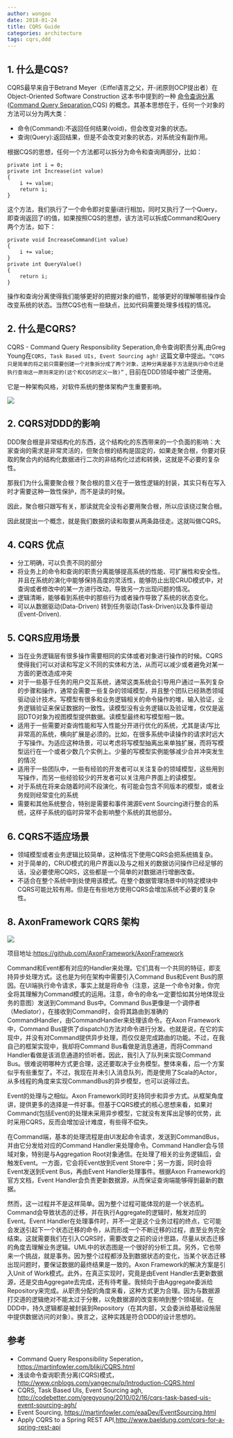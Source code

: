 ```yaml
---
author: wongoo
date: 2018-01-24
title: CQRS Guide
categories: architecture
tags: cqrs,ddd
---
```



## 1. 什么是CQS?

CQRS最早来自于Betrand Meyer（Eiffel语言之父，开-闭原则OCP提出者）在 Object-Oriented Software Construction 这本书中提到的一种 [命令查询分离](http://martinfowler.com/bliki/CommandQuerySeparation.html) ([Command Query Separation](http://en.wikipedia.org/wiki/Command-query_separation),CQS) 的概念。其基本思想在于，任何一个对象的方法可以分为两大类：

- 命令(Command):不返回任何结果(void)，但会改变对象的状态。
- 查询(Query):返回结果，但是不会改变对象的状态，对系统没有副作用。

根据CQS的思想，任何一个方法都可以拆分为命令和查询两部分，比如：
```
private int i = 0;
private int Increase(int value)
{
    i += value;
    return i;
}
```
这个方法，我们执行了一个命令即对变量i进行相加，同时又执行了一个Query，即查询返回了i的值，如果按照CQS的思想，该方法可以拆成Command和Query两个方法，如下：
```
private void IncreaseCommand(int value)
{
    i += value;
}
private int QueryValue()
{
    return i;
}
```
操作和查询分离使得我们能够更好的把握对象的细节，能够更好的理解哪些操作会改变系统的状态。当然CQS也有一些缺点，比如代码需要处理多线程的情况。

## 2. 什么是CQRS?

CQRS - Command Query Responsibility Seperation,命令查询职责分离,由Greg Young在`CQRS, Task Based UIs, Event Sourcing agh!` 这篇文章中提出。`“CQRS只是简单的将之前只需要创建一个对象拆分成了两个对象，这种分离是基于方法是执行命令还是执行查询这一原则来定的(这个和CQS的定义一致)”` , 目前在DDD领域中被广泛使用。

它是一种架构风格，对软件系统的整体架构产生重要影响。

![](https://martinfowler.com/bliki/images/cqrs/cqrs.png)

## 2. CQRS对DDD的影响
DDD聚合根是非常结构化的东西，这个结构化的东西带来的一个负面的影响：大家查询的需求是非常灵活的，但聚合根的结构是固定的，如果走聚合根，你要对获取的聚合内的结构化数据进行二次的非结构化过滤和转换，这就是不必要的复杂性。

那我们为什么需要聚合根？聚合根的意义在于一致性逻辑的封装，其实只有在写入时才需要这种一致性保护，而不是读的时候。

因此，聚合根只跟写有关，那读就完全没有必要用聚合根，所以应该绕过聚合根。

因此就提出一个概念，就是我们数据的读和取要从两条路径走。这就叫做CQRS。

## 4. CQRS 优点

- 分工明确，可以负责不同的部分
- 将业务上的命令和查询的职责分离能够提高系统的性能、可扩展性和安全性。并且在系统的演化中能够保持高度的灵活性，能够防止出现CRUD模式中，对查询或者修改中的某一方进行改动，导致另一方出现问题的情况。
- 逻辑清晰，能够看到系统中的那些行为或者操作导致了系统的状态变化。
- 可以从数据驱动(Data-Driven) 转到任务驱动(Task-Driven)以及事件驱动(Event-Driven).

## 5. CQRS应用场景
- 当在业务逻辑层有很多操作需要相同的实体或者对象进行操作的时候。CQRS使得我们可以对读和写定义不同的实体和方法，从而可以减少或者避免对某一方面的更改造成冲突
- 对于一些基于任务的用户交互系统，通常这类系统会引导用户通过一系列复杂的步骤和操作，通常会需要一些复杂的领域模型，并且整个团队已经熟悉领域驱动设计技术。写模型有很多和业务逻辑相关的命令操作的堆，输入验证，业务逻辑验证来保证数据的一致性。读模型没有业务逻辑以及验证堆，仅仅是返回DTO对象为视图模型提供数据。读模型最终和写模型相一致。
- 适用于一些需要对查询性能和写入性能分开进行优化的系统，尤其是读/写比非常高的系统，横向扩展是必须的。比如，在很多系统中读操作的请求时远大于写操作。为适应这种场景，可以考虑将写模型抽离出来单独扩展，而将写模型运行在一个或者少数几个实例上。少量的写模型实例能够减少合并冲突发生的情况
- 适用于一些团队中，一些有经验的开发者可以关注复杂的领域模型，这些用到写操作，而另一些经验较少的开发者可以关注用户界面上的读模型。
- 对于系统在将来会随着时间不段演化，有可能会包含不同版本的模型，或者业务规则经常变化的系统
- 需要和其他系统整合，特别是需要和事件溯源Event Sourcing进行整合的系统，这样子系统的临时异常不会影响整个系统的其他部分。

## 6. CQRS不适应场景

- 领域模型或者业务逻辑比较简单，这种情况下使用CQRS会把系统搞复杂。
- 对于简单的，CRUD模式的用户界面以及与之相关的数据访问操作已经足够的话，没必要使用CQRS，这些都是一个简单的对数据进行增删改查。
- 不适合在整个系统中到处使用该模式。在整个数据管理场景中的特定模块中CQRS可能比较有用。但是在有些地方使用CQRS会增加系统不必要的复杂性。


## 8. AxonFramework CQRS 架构
![](http://blog.sisopipo.com/media/files/cqrs/axon-cqrs-arch.png)

项目地址:https://github.com/AxonFramework/AxonFramework

Command和Event都有对应的Handler来处理。它们具有一个共同的特征，即支持异步处理方式。这也是为何在架构中需要引入Command Bus和Event Bus的原因。在UI端执行命令请求，事实上就是将命令（注意，这是一个命令对象，你完全将其理解为Command模式的运用。注意，命令的命名一定要恰如其分地体现业务的意图）发送到Command Bus中。Command Bus更像是一个调停者（Mediator），在接收到Command时，会将其路由到准确的CommandHandler，由CommandHandler来处理该命令。在Axon Framework中，Command Bus提供了dispatch()方法对命令进行分发。也就是说，在它的实现中，并没有对Command提供异步处理，而仅仅是完成路由的功能。不过，在我自己的框架实现中，我却将Command Bus看做是消息通道，而将Command Handler看做是该消息通道的侦听者。因此，我引入了队列来实现Command Bus。很难说明哪种方式更合理，这还要取决于业务模型。整体来看，后一个方案似乎有些重型了。不过，我现在并未引入消息队列，而是使用了Scala的Actor，从多线程的角度来实现CommandBus的异步模型，也可以说得过去。

Event的处理与之相似。Axon Framework同时支持同步和异步方式。从框架角度讲，提供更多的选择是一件好事。但基于CQRS模式的核心思想来看，如果对Command(包括Event)的处理未采用异步模型，它就没有发挥出足够的优势，此时采用CQRS，反而会增加设计难度，有些得不偿失。

在Command端，基本的处理流程是由UI发起命令请求，发送到CommandBus，并由它分发给对应的Command Handler来处理命令。Command Handler会与领域对象，特别是与Aggregation Root对象通信。在处理了相关的业务逻辑后，会触发Event。一方面，它会将Event放到Event Store中；另一方面，同时会将Event发送到Event Bus，再由Event Handler处理事件。根据Axon Framework的官方文档，Event Handler会负责更新数据源，从而保证查询端能够得到最新的数据。

然而，这一过程并不是这样简单。因为整个过程可能体现的是一个状态机。Command会导致状态的迁移，并在执行Aggregate的逻辑时，触发对应的Event。Event Handler在处理事件时，并不一定是这个业务过程的终点，它可能会发送引起下一个状态迁移的命令，从而形成一个不断迁移的过程，直至业务完全结束。这就需要我们在引入CQRS时，需要改变之前的设计思路，尽量从状态迁移的角度去理解业务逻辑。UML中的状态图是一个很好的分析工具。另外，它也带来一个挑战，就是事务。因为整个过程都涉及到数据状态的变化，当某个状态迁移出现问题时，要保证数据的最终结果是一致的。Axon Framework的解决方案是引入Unit of Work模式。此外，在真正实现时，究竟是由Event Handler去更新数据源，还是交由Aggregate去完成，还有待考量。我倾向于由Aggregate委派给Repository来完成。从职责分配的角度来看，这种方式更为合理。因为与数据源打交道的逻辑绝对不能太过于分散，以免数据源的改变影响到整个领域层。在DDD中，持久逻辑都是被封装到Repository（在其内部，又会委派给基础设施层中提供数据访问的对象）。换言之，这种实践是符合DDD的设计思想的。

## 参考
- Command Query Responsibility Seperation，https://martinfowler.com/bliki/CQRS.html
- 浅谈命令查询职责分离(CQRS)模式，http://www.cnblogs.com/yangecnu/p/Introduction-CQRS.html
- CQRS, Task Based UIs, Event Sourcing agh, http://codebetter.com/gregyoung/2010/02/16/cqrs-task-based-uis-event-sourcing-agh/
- Event Sourcing, https://martinfowler.com/eaaDev/EventSourcing.html
- Apply CQRS to a Spring REST API,http://www.baeldung.com/cqrs-for-a-spring-rest-api





